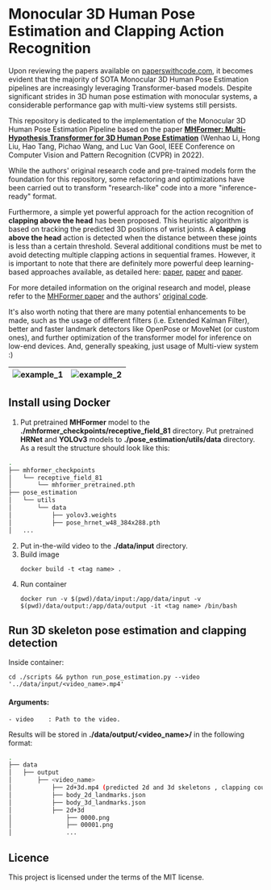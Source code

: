 # Monocular 3D Human Pose Estimation and Clapping Action Recognition

Upon reviewing the papers available on [paperswithcode.com](https://paperswithcode.com/sota/3d-human-pose-estimation-on-human36m), it becomes evident that the majority of SOTA Monocular 3D Human Pose Estimation pipelines are increasingly leveraging Transformer-based models. Despite significant strides in 3D human pose estimation with monocular systems, a considerable performance gap with multi-view systems still persists.

This repository is dedicated to the implementation of the Monocular 3D Human Pose Estimation Pipeline based on the paper [**MHFormer: Multi-Hypothesis Transformer for 3D Human Pose Estimation**](https://arxiv.org/pdf/2111.12707) (Wenhao Li, Hong Liu, Hao Tang, Pichao Wang, and Luc Van Gool, IEEE Conference on Computer Vision and Pattern Recognition (CVPR) in 2022).

While the authors' original research code and pre-trained models form the foundation for this repository, some refactoring and optimizations have been carried out to transform "research-like" code into a more "inference-ready" format.

Furthermore, a simple yet powerful approach for the action recognition of **clapping above the head** has been proposed. This heuristic algorithm is based on tracking the predicted 3D positions of wrist joints. A **clapping above the head** action is detected when the distance between these joints is less than a certain threshold. Several additional conditions must be met to avoid detecting multiple clapping actions in sequential frames. However, it is important to note that there are definitely more powerful deep learning-based approaches available, as detailed here: [paper](https://www.nature.com/articles/s41598-022-09293-8), [paper](https://link.springer.com/article/10.1007/s11042-022-14214-y) and [paper](https://arxiv.org/pdf/1807.02131.pdf).

For more detailed information on the original research and model, please refer to the [MHFormer paper](https://arxiv.org/pdf/2111.12707) and the authors' [original code](https://github.com/Vegetebird/MHFormer).

It's also worth noting that there are many potential enhancements to be made, such as the usage of different filters (i.e. Extended Kalman Filter), better and faster landmark detectors like OpenPose or MoveNet (or custom ones), and further optimization of the transformer model for inference on low-end devices. And, generally speaking, just usage of Multi-view system :)

| ![example_1](figure/example_1.GIF)  | ![example_2](figure/example_2.GIF) |
| ------------- | ------------- |

## Install using Docker
1. Put pretrained **MHFormer** model to the **./mhformer_checkpoints/receptive_field_81** directory.
Put pretrained **HRNet** and **YOLOv3** models to **./pose_estimation/utils/data** directory.
As a result the structure should look like this:
```bash
.
├── mhformer_checkpoints
│   └── receptive_field_81
│       └── mhformer_pretrained.pth
├── pose_estimation
│   └── utils
│       └── data
│           ├── yolov3.weights
│           ├── pose_hrnet_w48_384x288.pth
│   ...
```
2. Put in-the-wild video to the **./data/input** directory.
3. Build image
   ```shell
   docker build -t <tag name> .
   ```
4. Run container
   ```shell
   docker run -v $(pwd)/data/input:/app/data/input -v $(pwd)/data/output:/app/data/output -it <tag name> /bin/bash
   ```

## Run 3D skeleton pose estimation and clapping detection
Inside container:
   ```shell
   cd ./scripts && python run_pose_estimation.py --video '../data/input/<video_name>.mp4'
   ```
#### Arguments:
```
- video    : Path to the video.
```
Results will be stored in **./data/output/<video_name>/** in the following format:
```bash
.
├── data
│   ├── output
│       ├── <video_name>
│           ├── 2d+3d.mp4 (predicted 2d and 3d skeletons , clapping counter showed)
│           ├── body_2d_landmarks.json
│           ├── body_3d_landmarks.json
│           ├── 2d+3d
│               ├── 0000.png
│               ├── 00001.png
│               ...
```

## Licence

This project is licensed under the terms of the MIT license.
